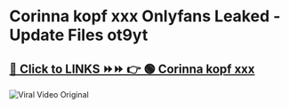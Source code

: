 
 # Corinna kopf xxx Onlyfans Leaked - Update Files ot9yt

## <h2><a href="https://clipsfans.com/Corinna_kopf_xxx&ref=git">🔗 Click to LINKS ⏩⏩ 👉 🟢 Corinna kopf xxx </a></h2>

<a href="https://clipsfans.com/Corinna_kopf_xxx&ref=git" rel="nofollow" data-target="animated-image.originalLink"><img src="https://i.ibb.co.com/xMMVF88/686577567.gif" alt="Viral Video Original" style="max-width: 100%; display: inline-block;" data-target="animated-image.originalImage"></a>

